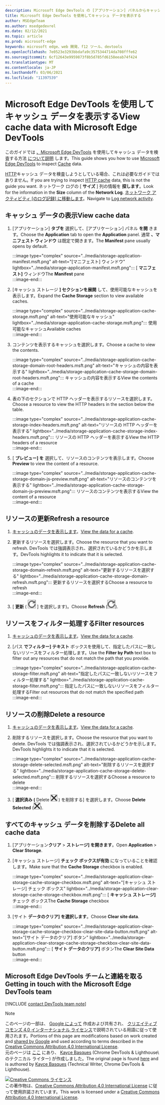 ```yaml
---
description: Microsoft Edge DevTools の [アプリケーション] パネルからキャッシュ データを表示する方法。
title: Microsoft Edge DevTools を使用してキャッシュ データを表示する
author: MSEdgeTeam
ms.author: msedgedevrel
ms.date: 02/12/2021
ms.topic: article
ms.prod: microsoft-edge
keywords: microsoft edge、web 開発、f12 ツール、devtools
ms.openlocfilehash: 7e0523e3293bbdafa9c3575344714da708fffe62
ms.sourcegitcommit: 6cf12643e9959873f8b5d785fd6158eeab74f424
ms.translationtype: MT
ms.contentlocale: ja-JP
ms.lasthandoff: 03/06/2021
ms.locfileid: "11397539"
---
```

<!-- Copyright Kayce Basques 

   Licensed under the Apache License, Version 2.0 (the "License");
   you may not use this file except in compliance with the License.
   You may obtain a copy of the License at

       https://www.apache.org/licenses/LICENSE-2.0

   Unless required by applicable law or agreed to in writing, software
   distributed under the License is distributed on an "AS IS" BASIS,
   WITHOUT WARRANTIES OR CONDITIONS OF ANY KIND, either express or implied.
   See the License for the specific language governing permissions and
   limitations under the License.  -->

# <a name="view-cache-data-with-microsoft-edge-devtools"></a><span data-ttu-id="f0c75-104">Microsoft Edge DevTools を使用してキャッシュ データを表示する</span><span class="sxs-lookup"><span data-stu-id="f0c75-104">View cache data with Microsoft Edge DevTools</span></span>  

<span data-ttu-id="f0c75-105">このガイドでは [、Microsoft Edge DevTools][MicrosoftEdgeDevTools] を使用してキャッシュ データを検査する方法 [について説明][MDNCache] します。</span><span class="sxs-lookup"><span data-stu-id="f0c75-105">This guide shows you how to use [Microsoft Edge DevTools][MicrosoftEdgeDevTools] to inspect [Cache][MDNCache] data.</span></span>  

<span data-ttu-id="f0c75-106">[HTTP][MDNHTTPCaching]キャッシュ データを検査しようとしている場合、これは必要なガイドではありません。</span><span class="sxs-lookup"><span data-stu-id="f0c75-106">If you are trying to inspect [HTTP cache][MDNHTTPCaching] data, this is not the guide you want.</span></span>  <span data-ttu-id="f0c75-107">ネットワーク ログの [ **サイズ** ] 列の情報を **探します**。</span><span class="sxs-lookup"><span data-stu-id="f0c75-107">Look for the information in the **Size** column of the **Network Log**.</span></span>  <span data-ttu-id="f0c75-108">[ネットワーク アクティビティ [のログ記録] に移動します][DevtoolsNetworkLogActivity]。</span><span class="sxs-lookup"><span data-stu-id="f0c75-108">Navigate to [Log network activity][DevtoolsNetworkLogActivity].</span></span>  

## <a name="view-cache-data"></a><span data-ttu-id="f0c75-109">キャッシュ データの表示</span><span class="sxs-lookup"><span data-stu-id="f0c75-109">View cache data</span></span>  

1.  <span data-ttu-id="f0c75-110">[アプリケーション] **タブを** 選択して、[アプリケーション] パネル **を開** きます。</span><span class="sxs-lookup"><span data-stu-id="f0c75-110">Choose the **Application** tab to open the **Application** panel.</span></span>  <span data-ttu-id="f0c75-111">通常 **、マニフェスト ウィンドウ** は既定で開きます。</span><span class="sxs-lookup"><span data-stu-id="f0c75-111">The **Manifest** pane usually opens by default.</span></span>  
    
    :::image type="complex" source="../media/storage-application-manifest.msft.png" alt-text="[マニフェスト] ウィンドウ" lightbox="../media/storage-application-manifest.msft.png":::
       <span data-ttu-id="f0c75-113">[ **マニフェスト]** ウィンドウ</span><span class="sxs-lookup"><span data-stu-id="f0c75-113">The **Manifest** pane</span></span>  
    :::image-end:::  
    
1.  <span data-ttu-id="f0c75-114">[キャッシュ ストレージ **] セクションを展開** して、使用可能なキャッシュを表示します。</span><span class="sxs-lookup"><span data-stu-id="f0c75-114">Expand the **Cache Storage** section to view available caches.</span></span>  
    
    :::image type="complex" source="../media/storage-application-cache-storage.msft.png" alt-text="使用可能なキャッシュ" lightbox="../media/storage-application-cache-storage.msft.png":::
       <span data-ttu-id="f0c75-116">使用可能なキャッシュ</span><span class="sxs-lookup"><span data-stu-id="f0c75-116">Available caches</span></span>  
    :::image-end:::  
    
1.  <span data-ttu-id="f0c75-117">コンテンツを表示するキャッシュを選択します。</span><span class="sxs-lookup"><span data-stu-id="f0c75-117">Choose a cache to view the contents.</span></span>  
    
    :::image type="complex" source="../media/storage-application-cache-storage-domain-root-headers.msft.png" alt-text="キャッシュの内容を表示する" lightbox="../media/storage-application-cache-storage-domain-root-headers.msft.png":::
       <span data-ttu-id="f0c75-119">キャッシュの内容を表示する</span><span class="sxs-lookup"><span data-stu-id="f0c75-119">View the contents of a cache</span></span>  
    :::image-end:::  
    
1.  <span data-ttu-id="f0c75-120">表の下のセクションで HTTP ヘッダーを表示するリソースを選択します。</span><span class="sxs-lookup"><span data-stu-id="f0c75-120">Choose a resource to view the HTTP headers in the section below the table.</span></span>  
    
    :::image type="complex" source="../media/storage-application-cache-storage-index-headers.msft.png" alt-text="リソースの HTTP ヘッダーを表示する" lightbox="../media/storage-application-cache-storage-index-headers.msft.png":::
       <span data-ttu-id="f0c75-122">リソースの HTTP ヘッダーを表示する</span><span class="sxs-lookup"><span data-stu-id="f0c75-122">View the HTTP headers of a resource</span></span>  
    :::image-end:::  
    
1.  <span data-ttu-id="f0c75-123">[ **プレビュー] を** 選択して、リソースのコンテンツを表示します。</span><span class="sxs-lookup"><span data-stu-id="f0c75-123">Choose **Preview** to view the content of a resource.</span></span>  
    
    :::image type="complex" source="../media/storage-application-cache-storage-domain-js-preview.msft.png" alt-text="リソースのコンテンツを表示する" lightbox="../media/storage-application-cache-storage-domain-js-preview.msft.png":::
       <span data-ttu-id="f0c75-125">リソースのコンテンツを表示する</span><span class="sxs-lookup"><span data-stu-id="f0c75-125">View the content of a resource</span></span>  
    :::image-end:::  
    
## <a name="refresh-a-resource"></a><span data-ttu-id="f0c75-126">リソースの更新</span><span class="sxs-lookup"><span data-stu-id="f0c75-126">Refresh a resource</span></span>  

1.  <span data-ttu-id="f0c75-127">[キャッシュのデータを表示します](#view-cache-data)。</span><span class="sxs-lookup"><span data-stu-id="f0c75-127">[View the data for a cache](#view-cache-data).</span></span>  
1.  <span data-ttu-id="f0c75-128">更新するリソースを選択します。</span><span class="sxs-lookup"><span data-stu-id="f0c75-128">Choose the resource that you want to refresh.</span></span>  <span data-ttu-id="f0c75-129">DevTools では強調表示され、選択されているかどうかを示します。</span><span class="sxs-lookup"><span data-stu-id="f0c75-129">DevTools highlights it to indicate that it is selected.</span></span>  
    
    :::image type="complex" source="../media/storage-application-cache-storage-domain-refresh.msft.png" alt-text="更新するリソースを選択する" lightbox="../media/storage-application-cache-storage-domain-refresh.msft.png":::
       <span data-ttu-id="f0c75-131">更新するリソースを選択する</span><span class="sxs-lookup"><span data-stu-id="f0c75-131">Choose a resource to refresh</span></span>  
    :::image-end:::  
    
1.  <span data-ttu-id="f0c75-132">[ **更新** \( ![ Refresh ][ImageRefreshIcon] \] を選択します)。</span><span class="sxs-lookup"><span data-stu-id="f0c75-132">Choose **Refresh** \(![Refresh][ImageRefreshIcon]\).</span></span>  
    
## <a name="filter-resources"></a><span data-ttu-id="f0c75-133">リソースをフィルター処理する</span><span class="sxs-lookup"><span data-stu-id="f0c75-133">Filter resources</span></span>  

1.  <span data-ttu-id="f0c75-134">[キャッシュのデータを表示します](#view-cache-data)。</span><span class="sxs-lookup"><span data-stu-id="f0c75-134">[View the data for a cache](#view-cache-data).</span></span>  
1.  <span data-ttu-id="f0c75-135">[パス **でフィルター] テキスト** ボックスを使用して、指定したパスに一致しないリソースをフィルター処理します。</span><span class="sxs-lookup"><span data-stu-id="f0c75-135">Use the **Filter by Path** text box to filter out any resources that do not match the path that you provide.</span></span>  
    
    :::image type="complex" source="../media/storage-application-cache-storage-filter.msft.png" alt-text="指定したパスに一致しないリソースをフィルター処理する" lightbox="../media/storage-application-cache-storage-filter.msft.png":::
       <span data-ttu-id="f0c75-137">指定したパスに一致しないリソースをフィルター処理する</span><span class="sxs-lookup"><span data-stu-id="f0c75-137">Filter out resources that do not match the specified path</span></span>  
    :::image-end:::  
    
## <a name="delete-a-resource"></a><span data-ttu-id="f0c75-138">リソースの削除</span><span class="sxs-lookup"><span data-stu-id="f0c75-138">Delete a resource</span></span>  

1.  <span data-ttu-id="f0c75-139">[キャッシュのデータを表示します](#view-cache-data)。</span><span class="sxs-lookup"><span data-stu-id="f0c75-139">[View the data for a cache](#view-cache-data).</span></span>  
1.  <span data-ttu-id="f0c75-140">削除するリソースを選択します。</span><span class="sxs-lookup"><span data-stu-id="f0c75-140">Choose the resource that you want to delete.</span></span>  <span data-ttu-id="f0c75-141">DevTools では強調表示され、選択されているかどうかを示します。</span><span class="sxs-lookup"><span data-stu-id="f0c75-141">DevTools highlights it to indicate that it is selected.</span></span>  
    
    :::image type="complex" source="../media/storage-application-cache-storage-delete-selected.msft.png" alt-text="削除するリソースを選択する" lightbox="../media/storage-application-cache-storage-delete-selected.msft.png":::
       <span data-ttu-id="f0c75-143">削除するリソースを選択する</span><span class="sxs-lookup"><span data-stu-id="f0c75-143">Choose a resource to delete</span></span>  
    :::image-end:::  
    
1.  <span data-ttu-id="f0c75-144">[ **選択済み \(** Delete ![ Selected ][ImageDeleteIcon] \) を削除する] を選択します。</span><span class="sxs-lookup"><span data-stu-id="f0c75-144">Choose **Delete Selected** \(![Delete Selected][ImageDeleteIcon]\).</span></span>  
    
## <a name="delete-all-cache-data"></a><span data-ttu-id="f0c75-145">すべてのキャッシュ データを削除する</span><span class="sxs-lookup"><span data-stu-id="f0c75-145">Delete all cache data</span></span>  

1.  <span data-ttu-id="f0c75-146">[アプリケーション**クリア**  >  **ストレージ] を開きます**。</span><span class="sxs-lookup"><span data-stu-id="f0c75-146">Open **Application** > **Clear Storage**.</span></span>  
1.  <span data-ttu-id="f0c75-147">[キャッシュ ストレージ] **チェック ボックスが有効** になっていることを確認します。</span><span class="sxs-lookup"><span data-stu-id="f0c75-147">Make sure that the **Cache Storage** checkbox is enabled.</span></span>  
    
    :::image type="complex" source="../media/storage-application-clear-storage-cache-storage-checkbox.msft.png" alt-text="[キャッシュ ストレージ] チェック ボックス" lightbox="../media/storage-application-clear-storage-cache-storage-checkbox.msft.png":::
       <span data-ttu-id="f0c75-149">[ **キャッシュ ストレージ]** チェック ボックス</span><span class="sxs-lookup"><span data-stu-id="f0c75-149">The **Cache Storage** checkbox</span></span>  
    :::image-end:::  
    
1.  <span data-ttu-id="f0c75-150">[サイト **データのクリア] を選択します**。</span><span class="sxs-lookup"><span data-stu-id="f0c75-150">Choose **Clear site data**.</span></span>  
    
    :::image type="complex" source="../media/storage-application-clear-storage-cache-storage-checkbox-clear-site-data-button.msft.png" alt-text="[サイト データのクリア] ボタン" lightbox="../media/storage-application-clear-storage-cache-storage-checkbox-clear-site-data-button.msft.png":::
       <span data-ttu-id="f0c75-152">[ **サイト データのクリア]** ボタン</span><span class="sxs-lookup"><span data-stu-id="f0c75-152">The **Clear Site Data** button</span></span>  
    :::image-end:::  
    
## <a name="getting-in-touch-with-the-microsoft-edge-devtools-team"></a><span data-ttu-id="f0c75-153">Microsoft Edge DevTools チームと連絡を取る</span><span class="sxs-lookup"><span data-stu-id="f0c75-153">Getting in touch with the Microsoft Edge DevTools team</span></span>  

[!INCLUDE [contact DevTools team note](../includes/contact-devtools-team-note.md)]  

<!-- image links -->  

[ImageDeleteIcon]: ../media/delete-icon.msft.png  
[ImageRefreshIcon]: ../media/refresh-icon.msft.png  

<!-- links -->  

[MicrosoftEdgeDevTools]: ../../devtools-guide-chromium/index.md "Microsoft Edge (クロム) 開発者向け|Microsoft Docs"  
[DevtoolsNetworkLogActivity]: ../network/index.md#log-network-activity  "ネットワーク アクティビティのログ |Microsoft Docs"  

[MDNCache]: https://developer.mozilla.org/docs/Web/API/Cache "キャッシュ |MDN"  
[MDNHTTPCaching]: https://developer.mozilla.org/docs/Web/HTTP/Caching "HTTP キャッシュ | MDN"  

> [!NOTE]
> <span data-ttu-id="f0c75-158">このページの一部は、 [Google によって][GoogleSitePolicies] 作成および共有され、 [クリエイティブ コモンズ 4.0 インターナショナル ライセンス][CCA4IL]で説明されている用語に従って使用されます。</span><span class="sxs-lookup"><span data-stu-id="f0c75-158">Portions of this page are modifications based on work created and [shared by Google][GoogleSitePolicies] and used according to terms described in the [Creative Commons Attribution 4.0 International License][CCA4IL].</span></span>  
> <span data-ttu-id="f0c75-159">元のページは [ここ](https://developers.google.com/web/tools/chrome-devtools/storage/cache) にあり、 [Kayce Basques][KayceBasques] \(Chrome DevTools \& Lighthouse\ のテクニカル ライター) が作成しました。</span><span class="sxs-lookup"><span data-stu-id="f0c75-159">The original page is found [here](https://developers.google.com/web/tools/chrome-devtools/storage/cache) and is authored by [Kayce Basques][KayceBasques] \(Technical Writer, Chrome DevTools \& Lighthouse\).</span></span>  

[![Creative Commons ライセンス][CCby4Image]][CCA4IL]  
<span data-ttu-id="f0c75-161">この著作物は、[Creative Commons Attribution 4.0 International License][CCA4IL] に従って使用許諾されています。</span><span class="sxs-lookup"><span data-stu-id="f0c75-161">This work is licensed under a [Creative Commons Attribution 4.0 International License][CCA4IL].</span></span>  

[CCA4IL]: https://creativecommons.org/licenses/by/4.0  
[CCby4Image]: https://i.creativecommons.org/l/by/4.0/88x31.png  
[GoogleSitePolicies]: https://developers.google.com/terms/site-policies  
[KayceBasques]: https://developers.google.com/web/resources/contributors/kaycebasques  

